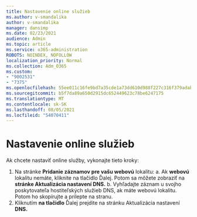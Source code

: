 ```yaml
---
title: Nastavenie online služieb
ms.author: v-smandalika
author: v-smandalika
manager: dansimp
ms.date: 02/23/2021
audience: Admin
ms.topic: article
ms.service: o365-administration
ROBOTS: NOINDEX, NOFOLLOW
localization_priority: Normal
ms.collection: Adm_O365
ms.custom:
- "9002531"
- "7375"
ms.openlocfilehash: 55ee011c16fe9bd7a35cde1a73dd610d988f227c316f379adab0483973ab903d
ms.sourcegitcommit: b5f7da89a650d2915dc652449623c78be6247175
ms.translationtype: MT
ms.contentlocale: sk-SK
ms.lasthandoff: 08/05/2021
ms.locfileid: "54070411"
---
```

# <a name="set-up-online-services"></a>Nastavenie online služieb

Ak chcete nastaviť online služby, vykonajte tieto kroky:

1. Na stránke **Pridanie záznamov pre vašu webovú** lokalitu: a. Ak **webovú** lokalitu nemáte, kliknite na tlačidlo Ďalej. Potom sa môžete zobraziť na **stránke Aktualizácia nastavení DNS.**
    b. Vyhľadajte záznam u svojho poskytovateľa hostiteľských služieb DNS, ak máte webovú lokalitu. Potom ho skopírujte a prilepte na stranu.
2. Kliknutím **na tlačidlo** Ďalej prejdite na stránku Aktualizácia nastavení **DNS.**